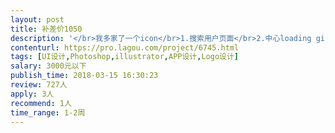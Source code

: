 ```yaml
---                
layout: post       
title: 补差价1050           
description: '</br>我多家了一个icon</br>1.搜索用户页面</br>2.中心loading gif</br>参考凤凰新闻这个会动的</br>3.找回密码</br>流程页面</br>4.启动页面</br>这里有3s的gif动画需要制作</br>5.他人的通讯录</br>6.他人的朋友圈</br>7.关于页面</br>要包含</br>@all rights和</br>协议，条款</br>8.加载的gif</br>参考腾讯新闻</br>9.目标价格</br>模块插入</br>10.5张展示图</br>参考现有的和</br>36kr</br>11.这里需要一个</br>空置图片显示</br>12.认真流程页面</br>13.已完成页面修调整</br>14.已完成页面修调整</br>15.需要给出加Vicon，黄钻和绿钻icon，</br>申请认证icon</br>'     
contenturl: https://pro.lagou.com/project/6745.html      
tags: [UI设计,Photoshop,illustrator,APP设计,Logo设计]            
salary: 3000元以下          
publish_time: 2018-03-15 16:30:23         
review: 727人                   
apply: 3人                   
recommend: 1人                   
time_range: 1-2周              
---                 
```

